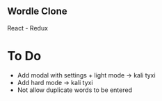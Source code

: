 ## Wordle Clone
React - Redux

# To Do
- Add modal with settings + light mode -> kali tyxi
- Add hard mode -> kali tyxi
- Not allow duplicate words to be entered